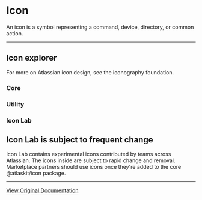 # Icon

An icon is a symbol representing a command, device, directory, or common action.

---

## Icon explorer

For more on Atlassian icon design, see the iconography foundation. 

### Core

### Utility

### Icon Lab

## Icon Lab is subject to frequent change

Icon Lab contains experimental icons contributed by teams across Atlassian. The icons inside are subject to rapid change and removal. Marketplace partners should use icons once they're added to the core @atlaskit/icon package. 

---

[View Original Documentation](https://atlassian.design/components/icon/custom-icon-legacy/examples)
